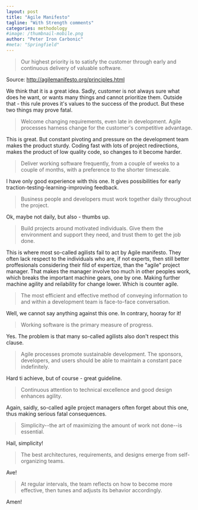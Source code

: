```yaml
---
layout: post
title: "Agile Manifesto"
tagline: "With Strength comments"
categories: methodology
#image: /thumbnail-mobile.png
author: "Peter Iron Carbonic"
#meta: "Springfield"
---
```


>Our highest priority is to satisfy the customer
>through early and continuous delivery
>of valuable software.

Source: http://agilemanifesto.org/principles.html

We think that it is a great idea. Sadly, customer is not always sure what does he want, or wants many things and cannot prioritize them. Outside that - this rule proves it's values to the success of the product. But these two things may prove fatal.

>Welcome changing requirements, even late in 
>development. Agile processes harness change for 
>the customer's competitive advantage.

This is great. But constant pivoting and pressure on the development team makes the product sturdy. Coding fast with lots of project redirections, makes the product of low quality code, so changes to it become harder.

>Deliver working software frequently, from a 
>couple of weeks to a couple of months, with a 
>preference to the shorter timescale.

I have only good experience with this one. It gives possibilities for early traction-testing-learning-improving feedback.

>Business people and developers must work 
>together daily throughout the project.

Ok, maybe not daily, but also - thumbs up.

>Build projects around motivated individuals. 
>Give them the environment and support they need, 
>and trust them to get the job done.

This is where most so-called agilists fail to act by Agile manifesto. They often lack respect to the individuals who are, if not experts, then still better proffesionals considering their fild of expertize, than the "agile" project manager. That makes the manager involve too much in other peoples work, which breaks the important machine gears, one by one. Making further machine agility and reilability for change lower. Which is counter agile.

>The most efficient and effective method of 
>conveying information to and within a development 
>team is face-to-face conversation.

Well, we cannot say anything against this one. In contrary, hooray for it!

>Working software is the primary measure of progress.

Yes. The problem is that many so-called agilists also don't respect this clause.

>Agile processes promote sustainable development. 
>The sponsors, developers, and users should be able 
>to maintain a constant pace indefinitely.

Hard ti achieve, but of course - great guideline.

>Continuous attention to technical excellence 
>and good design enhances agility.

Again, saidly, so-called agile project managers often forget about this one, thus making serious fatal consequences.

>Simplicity--the art of maximizing the amount 
>of work not done--is essential.

Hail, simplicity!

>The best architectures, requirements, and designs 
>emerge from self-organizing teams.

Ave!

>At regular intervals, the team reflects on how 
>to become more effective, then tunes and adjusts 
>its behavior accordingly.

Amen!
